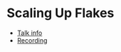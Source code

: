 # Scaling Up Flakes

* [Talk info](https://talks.nixcon.org/nixcon-2022/talk/KDKVSA/)
* [Recording](https://youtu.be/l70haNBm1wc?t=26902)
